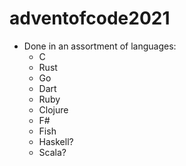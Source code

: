 # adventofcode2021

- Done in an assortment of languages:
  - C
  - Rust
  - Go
  - Dart
  - Ruby
  - Clojure
  - F#
  - Fish
  - Haskell?
  - Scala?
